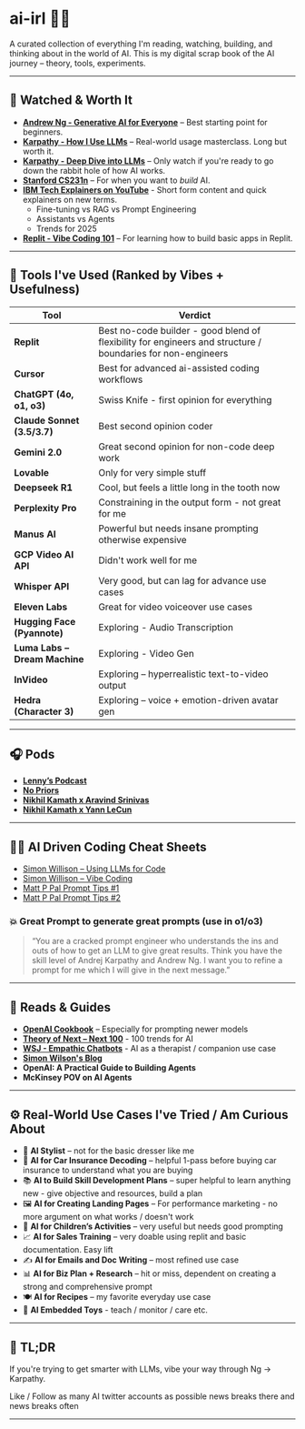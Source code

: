 # ai-irl 🧠🤖

A curated collection of everything I'm reading, watching, building, and thinking about in the world of AI. This is my digital scrap book of the AI journey – theory, tools, experiments.

---

## 🎥 Watched & Worth It

- **[Andrew Ng - Generative AI for Everyone](https://www.deeplearning.ai/courses/generative-ai-for-everyone/)** – Best starting point for beginners.
- **[Karpathy - How I Use LLMs](https://youtu.be/EWvNQjAaOHw?si=F8x9pBLFPfnU1G1w)** – Real-world usage masterclass. Long but worth it.
- **[Karpathy - Deep Dive into LLMs](https://youtu.be/7xTGNNLPyMI?si=sxp5d9bTn6jpxXvy)** – Only watch if you're ready to go down the rabbit hole of how AI works.
- **[Stanford CS231n](http://cs231n.stanford.edu/)** – For when you want to *build* AI.
- **[IBM Tech Explainers on YouTube](https://www.youtube.com/@IBMTechnology)** - Short form content and quick explainers on new terms. 
  - Fine-tuning vs RAG vs Prompt Engineering
  - Assistants vs Agents
  - Trends for 2025
- **[Replit - Vibe Coding 101](https://www.deeplearning.ai/short-courses/vibe-coding-101-with-replit/)** – For learning how to build basic apps in Replit.

---

## 🧰 Tools I've Used (Ranked by Vibes + Usefulness)

| Tool | Verdict |
|------|---------|
| **Replit** | Best no-code builder - good blend of flexibility for engineers and structure / boundaries for non-engineers |
| **Cursor** | Best for advanced ai-assisted coding workflows |
| **ChatGPT (4o, o1, o3)** | Swiss Knife - first opinion for everything |
| **Claude Sonnet (3.5/3.7)** | Best second opinion coder |
| **Gemini 2.0** | Great second opinion for non-code deep work |
| **Lovable** | Only for very simple stuff |
| **Deepseek R1** | Cool, but feels a little long in the tooth now |
| **Perplexity Pro** | Constraining in the output form - not great for me |
| **Manus AI** | Powerful but needs insane prompting otherwise expensive |
| **GCP Video AI API** | Didn't work well for me |
| **Whisper API** | Very good, but can lag for advance use cases|
| **Eleven Labs** | Great for video voiceover use cases |
| **Hugging Face (Pyannote)** | Exploring - Audio Transcription |
| **Luma Labs – Dream Machine** | Exploring - Video Gen |
| **InVideo** | Exploring – hyperrealistic text-to-video output |
| **Hedra (Character 3)** | Exploring – voice + emotion-driven avatar gen |

---

## 🎧 Pods

- **[Lenny’s Podcast](https://open.spotify.com/show/2dR1MUZEHCOnz1LVfNac0j?si=6ef78a9734454266)**
- **[No Priors](https://open.spotify.com/show/0O65xhqvGVhpgdIrrdlEYk)**
- **[Nikhil Kamath x Aravind Srinivas](https://youtu.be/y5Ewu8wYgqM?si=xc1OHR_mkCzcqclv)**
- **[Nikhil Kamath x Yann LeCun](https://youtu.be/JAgHUDhaTU0?si=PtKgvXiC0dwM2Rm8)**

---

## 🧑‍💻 AI Driven Coding Cheat Sheets

- [Simon Willison – Using LLMs for Code](https://simonwillison.net/2025/Mar/11/using-llms-for-code/)
- [Simon Willison – Vibe Coding](https://simonwillison.net/2025/Mar/19/vibe-coding/)
- [Matt P Pal Prompt Tips #1](https://x.com/mattppal/status/1917338283924746514)
- [Matt P Pal Prompt Tips #2](https://x.com/mattppal/status/1917595138802536645)

### 💥 Great Prompt to generate great prompts (use in o1/o3)
> “You are a cracked prompt engineer who understands the ins and outs of how to get an LLM to give great results. Think you have the skill level of Andrej Karpathy and Andrew Ng. I want you to refine a prompt for me which I will give in the next message.”

---

## 📖 Reads & Guides

- **[OpenAI Cookbook](https://github.com/openai/openai-cookbook)** – Especially for prompting newer models
- **[Theory of Next – Next 100](https://www.theoryofnext.com/next100)** - 100 trends for AI 
- **[WSJ - Empathic Chatbots](https://www.wsj.com/tech/ai/dont-freak-out-about-empathic-chatbots-learn-from-them-7a976f75?st=3eQeF1)** - AI as a therapist / companion use case
- **[Simon Wilson's Blog](https://simonwillison.net/)**
- **OpenAI: A Practical Guide to Building Agents**
- **McKinsey POV on AI Agents**

---

## ⚙️ Real-World Use Cases I've Tried / Am Curious About

- 🧥 **AI Stylist** – not for the basic dresser like me
- 🚗 **AI for Car Insurance Decoding** – helpful 1-pass before buying car insurance to understand what you are buying
- 📚 **AI to Build Skill Development Plans** – super helpful to learn anything new - give objective and resources, build a plan
- 🖼 **AI for Creating Landing Pages** – For performance marketing - no more argument on what works / doesn't work 
- 🎨 **AI for Children’s Activities** – very useful but needs good prompting 
- 📈 **AI for Sales Training** – very doable using replit and basic documentation. Easy lift
- ✍️ **AI for Emails and Doc Writing** – most refined use case
- 📊 **AI for Biz Plan + Research** – hit or miss, dependent on creating a strong and comprehensive prompt
- 🍽 **AI for Recipes** – my favorite everyday use case
- 🧸 **AI Embedded Toys** - teach / monitor / care etc. 

---

## 🧠 TL;DR

If you're trying to get smarter with LLMs, vibe your way through Ng → Karpathy. 

Like / Follow as many AI twitter accounts as possible news breaks there and news breaks often

---

